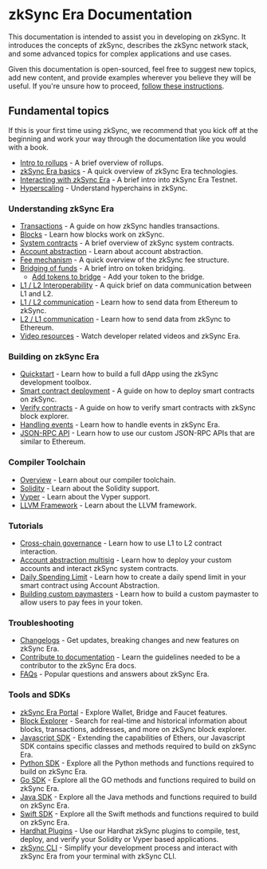 # zkSync Era Documentation

This documentation is intended to assist you in developing on zkSync.
It introduces the concepts of zkSync, describes the zkSync network stack, and some advanced topics for complex applications and use cases.

Given this documentation is open-sourced, feel free to suggest new topics, add new content, and provide examples wherever you believe they will be useful. If you're unsure how to proceed, [follow these instructions](./troubleshooting/docs-contribution/docs.md).

## Fundamental topics

If this is your first time using zkSync, we recommend that you kick off at the beginning and work your way through the documentation like you would with a book.

- [Intro to rollups](./fundamentals/rollups.md) - A brief overview of rollups.
- [zkSync Era basics](./fundamentals/zkSync.md) - A quick overview of zkSync Era technologies.
- [Interacting with zkSync Era](./fundamentals/interacting.md) - A brief intro into zkSync Era Testnet.
- [Hyperscaling](./fundamentals/hyperscaling.md) - Understand hyperchains in zkSync.

### Understanding zkSync Era

- [Transactions](./developer-guides/transactions/transactions.md) - A guide on how zkSync handles transactions.
- [Blocks](./developer-guides/transactions/blocks.md) - Learn how blocks work on zkSync.
- [System contracts](./developer-guides/system-contracts.md) - A brief overview of zkSync system contracts.
- [Account abstraction](./developer-guides/aa.md) - Learn about account abstraction.
- [Fee mechanism](./developer-guides/transactions/fee-model.md) - A quick overview of the zkSync fee structure.
- [Bridging of funds](./developer-guides/bridging/bridging-asset.md) - A brief intro on token bridging.
    - [Add tokens to bridge](./developer-guides/bridging/bridging-asset.md#how-to-add-tokens-to-the-default-bridge) - Add your token to the bridge.
- [L1 / L2 Interoperability](./developer-guides/bridging/l1-l2-interop.md) - A quick brief on data communication between L1 and L2.
- [L1 / L2 communication](./developer-guides/bridging/l1-l2.md) - Learn how to send data from Ethereum to zkSync.
- [L2 / L1 communication](./developer-guides/bridging/l2-l1.md) - Learn how to send data from zkSync to Ethereum.
- [Video resources](./developer-guides/videos.md) - Watch developer related videos and zkSync Era.

### Building on zkSync Era

- [Quickstart](./building-on-zksync/hello-world.md) - Learn how to build a full dApp using the zkSync development toolbox.
- [Smart contract deployment](./building-on-zksync/contracts/contract-development.md) - A guide on how to deploy smart contracts on zkSync.
- [Verify contracts](./building-on-zksync/contracts/contract-verification.md) - A guide on how to verify smart contracts with zkSync block explorer.
- [Handling events](./building-on-zksync/events.md) - Learn how to handle events in zkSync Era.
- [JSON-RPC API](./building-on-zksync/rpc.md) - Learn how to use our custom JSON-RPC APIs that are similar to Ethereum.

### Compiler Toolchain

- [Overview](compiler-toolchain/overview.md) - Learn about our compiler toolchain.
- [Solidity](compiler-toolchain/solidity.md) - Learn about the Solidity support.
- [Vyper](compiler-toolchain/vyper.md) - Learn about the Vyper support.
- [LLVM Framework](compiler-toolchain/llvm.md) - Learn about the LLVM framework.

### Tutorials

- [Cross-chain governance](./tutorials/cross-chain-tutorial.md) - Learn how to use L1 to L2 contract interaction.
- [Account abstraction multisig](./tutorials/custom-aa-tutorial.md) - Learn how to deploy your custom accounts and interact zkSync system contracts.
- [Daily Spending Limit](./tutorials/aa-daily-spend-limit.md) - Learn how to create a daily spend limit in your smart contract using Account Abstraction.
- [Building custom paymasters](./tutorials/custom-paymaster-tutorial.md) - Learn how to build a custom paymaster to allow users to pay fees in your 
token.

### Troubleshooting

- [Changelogs](./troubleshooting/changelog.md) - Get updates, breaking changes and new features on zkSync Era.
- [Contribute to documentation](./troubleshooting/docs-contribution/docs.md) - Learn the guidelines needed to be a contributor to the zkSync Era docs.
- [FAQs](./troubleshooting/faq.md) - Popular questions and answers about zkSync Era.
<!-- - [Known Issues](./troubleshooting/known-issues.md) - Get answers to common issues you may find. -->
<!-- - [Important links](./troubleshooting/important-links.md) - Get a quick reference to important links. -->
<!-- - [Status](./troubleshooting/status.md) - Get updates on things we are currently working on. -->

### Tools and SDKs

- [zkSync Era Portal](https://portal.zksync.io) - Explore Wallet, Bridge and Faucet features.
- [Block Explorer](../api/tools/block-explorer/) - Search for real-time and historical information about blocks, transactions, addresses, and more on zkSync block explorer.
- [Javascript SDK](../api/js/) - Extending the capabilities of Ethers, our Javascript SDK contains specific classes and methods required to build on zkSync Era.
- [Python SDK](../api/python/) - Explore all the Python methods and functions required to build on zkSync Era.
- [Go SDK](../api/go/) - Explore all the GO methods and functions required to build on zkSync Era.
- [Java SDK](../api/java/) - Explore all the Java methods and functions required to build on zkSync Era.
- [Swift SDK](../api/swift/) - Explore all the Swift methods and functions required to build on zkSync Era.
- [Hardhat Plugins](../api/hardhat/) - Use our Hardhat zkSync plugins to compile, test, deploy, and verify your Solidity or Vyper based applications.
- [zkSync CLI](../api/tools/zksync-cli/) - Simplify your development process and interact with zkSync Era from your terminal with zkSync CLI.

